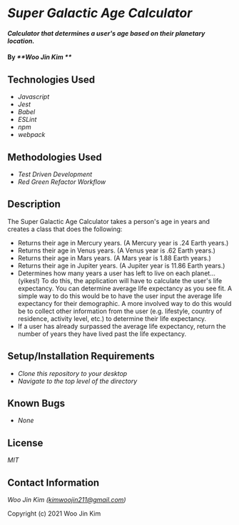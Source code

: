 # _Super Galactic Age Calculator_

#### _Calculator that determines a user's age based on their planetary location._

#### By _**Woo Jin Kim **_

## Technologies Used

* _Javascript_
* _Jest_
* _Babel_
* _ESLint_
* _npm_
* _webpack_


## Methodologies Used

* _Test Driven Development_
* _Red Green Refactor Workflow_


## Description

The Super Galactic Age Calculator takes a person's age in years and creates a class that does the following:

  * Returns their age in Mercury years. (A Mercury year is .24 Earth years.)
  * Returns their age in Venus years. (A Venus year is .62 Earth years.)
  * Returns their age in Mars years. (A Mars year is 1.88 Earth years.)
  * Returns their age in Jupiter years. (A Jupiter year is 11.86 Earth years.)
  * Determines how many years a user has left to live on each planet… (yikes!) To do this, the application will have to calculate the user's life expectancy. You can determine average life expectancy as you see fit. A simple way to do this would be to have the user input the average life expectancy for their demographic. A more involved way to do this would be to collect other information from the user (e.g. lifestyle, country of residence, activity level, etc.) to determine their life expectancy.
  * If a user has already surpassed the average life expectancy, return the number of years they have lived past the life expectancy.

## Setup/Installation Requirements

* _Clone this repository to your desktop_
* _Navigate to the top level of the directory_

## Known Bugs

* _None_

## License

_MIT_

## Contact Information

_Woo Jin Kim (kimwoojin211@gmail.com)_

Copyright (c) 2021 Woo Jin Kim